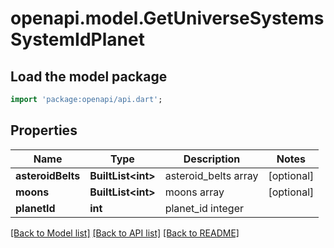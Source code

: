 # openapi.model.GetUniverseSystemsSystemIdPlanet

## Load the model package
```dart
import 'package:openapi/api.dart';
```

## Properties
Name | Type | Description | Notes
------------ | ------------- | ------------- | -------------
**asteroidBelts** | **BuiltList&lt;int&gt;** | asteroid_belts array | [optional] 
**moons** | **BuiltList&lt;int&gt;** | moons array | [optional] 
**planetId** | **int** | planet_id integer | 

[[Back to Model list]](../README.md#documentation-for-models) [[Back to API list]](../README.md#documentation-for-api-endpoints) [[Back to README]](../README.md)



